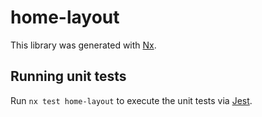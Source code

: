 # home-layout

This library was generated with [Nx](https://nx.dev).

## Running unit tests

Run `nx test home-layout` to execute the unit tests via [Jest](https://jestjs.io).
